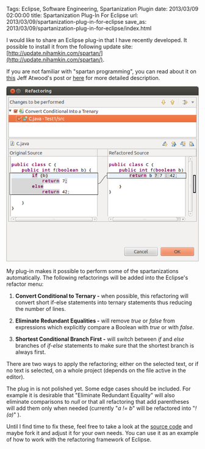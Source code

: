 Tags: Eclipse, Software Engineering, Spartanization Plugin
date: 2013/03/09 02:00:00
title: Spartanization Plug-In For Eclipse
url: 2013/03/09/spartanization-plug-in-for-eclipse
save_as: 2013/03/09/spartanization-plug-in-for-eclipse/index.html

I would like to share an Eclipse plug-in that I have recently developed. It possible to install it from the following  update site: [http://update.nihamkin.com/spartan/](http://update.nihamkin.com/spartan/). 

<!--<p align="center">
<script type="text/javascript">
       url_site = 'http://marketplace.eclipse.org/node/722342';
</script>
<script src="http://marketplace.eclipse.org/sites/all/modules/custom/eclipse_drigg_external/js/button.js" type="text/javascript"></script>
<br>
<a href="http://marketplace.eclipse.org/marketplace-client-intro?mpc_install=722342" title="Drag and drop into a running Eclipse Indigo workspace to install Spartan Refactoring">
  <img src="http://marketplace.eclipse.org/sites/all/modules/custom/marketplace/images/installbutton.png"/>
</a>
</p>-->

If you are not familiar with "spartan programming", you can read about it on [this](http://www.codinghorror.com/blog/2008/07/spartan-programming.html) Jeff Atwood's post or [here](http://ssdl-wiki.cs.technion.ac.il/wiki/index.php/Spartan_programming) for more detailed description.



![Refactoring Example](/files/spartanization_refactoring.png)

My plug-in makes it possible to perform some of the spartanizations automatically. The following refactorings will be added into the Eclipse's refactor menu:

1. **Convert Conditional to Ternary -** when possible, this refactoring will convert short if-else statements into ternary statements thus reducing the number of lines.

2. **Eliminate Redundant Equalities -** will remove *true* or *false* from expressions which explicitly compare a Boolean with *true* or with *false*.

3. **Shortest Conditional Branch First -** will switch between *if* and *else* branches of *if-else* statements to make sure that the shortest branch is always first.

There are two ways to apply the refactoring; either on the selected text, or if no text is selected, on a whole project (depends on the file active in the editor).

The plug in is not polished yet. Some edge cases should be included. For example it is desirable that "Eliminate Redundant Equality" will also eliminate comparisons to *null* or that all refactoring that add parentheses will add them only when needed (currently "*a != b*" will be refactored into "*!(a)*" ).

Until I find time to fix these, feel free to take a look at the [source code](https://bitbucket.org/alkhimey/spartanrefactoring) and maybe fork it and adjust it for your own needs. You can use it as an example of how to work with the refactoring framework of Eclipse.

